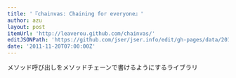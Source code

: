 ```yaml
---
title: '『chainvas: Chaining for everyone』'
author: azu
layout: post
itemUrl: 'http://leaverou.github.com/chainvas/'
editJSONPath: 'https://github.com/jser/jser.info/edit/gh-pages/data/2011/11/index.json'
date: '2011-11-20T07:00:00Z'
---
```

メソッド呼び出しをメソッドチェーンで書けるようにするライブラリ

